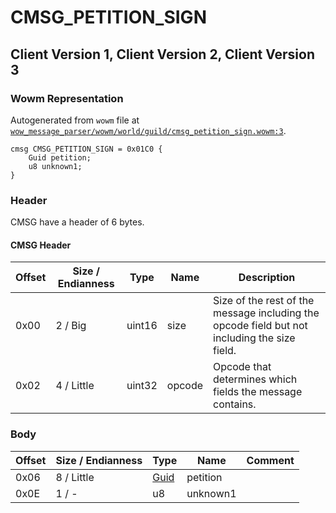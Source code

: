 # CMSG_PETITION_SIGN

## Client Version 1, Client Version 2, Client Version 3

### Wowm Representation

Autogenerated from `wowm` file at [`wow_message_parser/wowm/world/guild/cmsg_petition_sign.wowm:3`](https://github.com/gtker/wow_messages/tree/main/wow_message_parser/wowm/world/guild/cmsg_petition_sign.wowm#L3).
```rust,ignore
cmsg CMSG_PETITION_SIGN = 0x01C0 {
    Guid petition;
    u8 unknown1;
}
```
### Header

CMSG have a header of 6 bytes.

#### CMSG Header

| Offset | Size / Endianness | Type   | Name   | Description |
| ------ | ----------------- | ------ | ------ | ----------- |
| 0x00   | 2 / Big           | uint16 | size   | Size of the rest of the message including the opcode field but not including the size field.|
| 0x02   | 4 / Little        | uint32 | opcode | Opcode that determines which fields the message contains.|

### Body

| Offset | Size / Endianness | Type | Name | Comment |
| ------ | ----------------- | ---- | ---- | ------- |
| 0x06 | 8 / Little | [Guid](../types/packed-guid.md) | petition |  |
| 0x0E | 1 / - | u8 | unknown1 |  |

